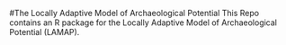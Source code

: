#The Locally Adaptive Model of Archaeological Potential
This Repo contains an R package for the Locally Adaptive Model of Archaeological Potential (LAMAP).
